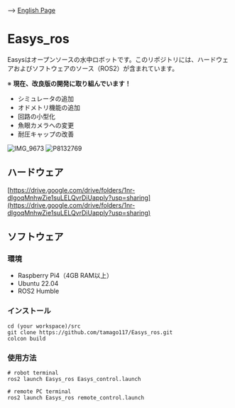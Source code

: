 --> [English Page](https://tamago117.github.io/Easys_ros/index.html)
# Easys_ros
Easysはオープンソースの水中ロボットです。このリポジトリには、ハードウェアおよびソフトウェアのソース（ROS2）が含まれています。

※ **現在、改良版の開発に取り組んでいます！**

- シミュレータの追加
- オドメトリ機能の追加
- 回路の小型化
- 魚眼カメラへの変更
- 耐圧キャップの改善

![IMG_9673](https://github.com/tamago117/Easys_ros/assets/38370926/150ee971-6230-4fc3-9c5f-c7301954f7d2)
![P8132769](https://github.com/tamago117/Easys_ros/assets/38370926/9c8923b8-014f-4e5c-a402-4565e1488479)

## ハードウェア
[https://drive.google.com/drive/folders/1nr-dIgoqMnhwZie1suLELQvrDiUapply?usp=sharing](https://drive.google.com/drive/folders/1nr-dIgoqMnhwZie1suLELQvrDiUapply?usp=sharing)

## ソフトウェア
### 環境
- Raspberry Pi4（4GB RAM以上）
- Ubuntu 22.04
- ROS2 Humble

### インストール
```
cd (your workspace)/src
git clone https://github.com/tamago117/Easys_ros.git
colcon build
```

### 使用方法

```
# robot terminal
ros2 launch Easys_ros Easys_control.launch
```
```
# remote PC terminal
ros2 launch Easys_ros remote_control.launch
```